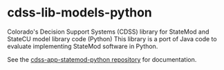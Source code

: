 # cdss-lib-models-python #

Colorado's Decision Support Systems (CDSS) library for StateMod and StateCU model library code (Python)
This library is a port of Java code to evaluate implementing StateMod software in Python.

See the [cdss-app-statemod-python repository](https://github.com/OpenCDSS/cdss-app-statemod-python) for documentation.
